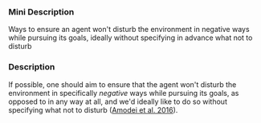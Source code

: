 ### Mini Description

Ways to ensure an agent won't disturb the environment in negative ways while pursuing its goals, ideally without specifying in advance what not to disturb

### Description

If possible, one should aim to ensure that the agent won't disturb the environment in specifically *negative* ways while pursuing its goals, as opposed to in any way at all, and we'd ideally like to do so without specifying what not to disturb ([Amodei et al. 2016](http://arxiv.org/abs/1606.06565)).
